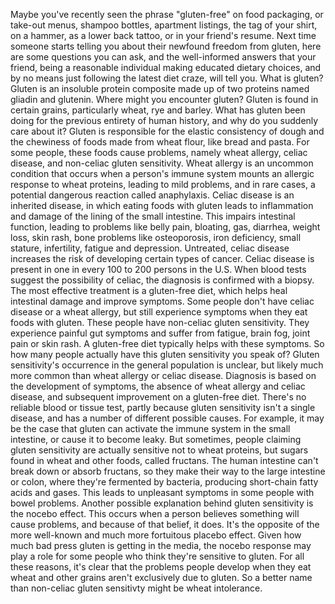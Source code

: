 
Maybe you&#39;ve recently seen the phrase
&quot;gluten-free&quot; on food packaging,
or take-out menus, shampoo bottles,
apartment listings, the tag of your shirt,
on a hammer, as a lower back tattoo,
or in your friend&#39;s resume.
Next time someone starts telling you
about their newfound freedom from gluten,
here are some questions you can ask,
and the well-informed answers
that your friend,
being a reasonable individual
making educated dietary choices,
and by no means just following 
the latest diet craze, will tell you.
What is gluten?
Gluten is an insoluble protein composite
made up of two proteins 
named gliadin and glutenin.
Where might you encounter gluten?
Gluten is found in certain grains,
particularly wheat, rye and barley.
What has gluten been doing for
the previous entirety of human history,
and why do you suddenly care about it?
Gluten is responsible 
for the elastic consistency of dough
and the chewiness of foods 
made from wheat flour,
like bread and pasta.
For some people, 
these foods cause problems,
namely wheat allergy, celiac disease,
and non-celiac gluten sensitivity.
Wheat allergy is an uncommon condition
that occurs when a person&#39;s immune system
mounts an allergic response 
to wheat proteins,
leading to mild problems,
and in rare cases,
a potential dangerous reaction
called anaphylaxis.
Celiac disease is an inherited disease,
in which eating foods with gluten
leads to inflammation and damage
of the lining of the small intestine.
This impairs intestinal function,
leading to problems like belly pain,
bloating, gas, diarrhea,
weight loss, skin rash, bone problems
like osteoporosis,
iron deficiency, small stature, 
infertility, fatigue and depression.
Untreated, celiac disease 
increases the risk
of developing certain types of cancer.
Celiac disease is present in one 
in every 100 to 200 persons in the U.S.
When blood tests suggest 
the possibility of celiac,
the diagnosis is confirmed with a biopsy.
The most effective treatment
is a gluten-free diet,
which helps heal intestinal damage
and improve symptoms.
Some people don&#39;t have celiac disease
or a wheat allergy,
but still experience symptoms
when they eat foods with gluten.
These people have non-celiac
gluten sensitivity.
They experience painful gut symptoms
and suffer from fatigue, brain fog,
joint pain or skin rash.
A gluten-free diet typically helps
with these symptoms.
So how many people actually
have this gluten sensitivity you speak of?
Gluten sensitivity&#39;s occurrence 
in the general population is unclear,
but likely much more common
than wheat allergy or celiac disease.
Diagnosis is based 
on the development of symptoms,
the absence of wheat allergy
and celiac disease,
and subsequent improvement
on a gluten-free diet.
There&#39;s no reliable blood or tissue test,
partly because gluten sensitivity
isn&#39;t a single disease,
and has a number 
of different possible causes.
For example, it may be the case
that gluten can activate the immune system
in the small intestine,
or cause it to become leaky.
But sometimes, people claiming
gluten sensitivity
are actually sensitive 
not to wheat proteins,
but sugars found in wheat and other foods,
called fructans.
The human intestine can&#39;t break down
or absorb fructans,
so they make their way 
to the large intestine or colon,
where they&#39;re fermented by bacteria,
producing short-chain fatty acids
and gases.
This leads to unpleasant symptoms
in some people with bowel problems.
Another possible explanation behind
gluten sensitivity is the nocebo effect.
This occurs when a person believes
something will cause problems,
and because of that belief, it does.
It&#39;s the opposite of the more well-known
and much more fortuitous placebo effect.
Given how much bad press 
gluten is getting in the media,
the nocebo response may play a role
for some people who think
they&#39;re sensitive to gluten.
For all these reasons,
it&#39;s clear that 
the problems people develop
when they eat wheat and other grains
aren&#39;t exclusively due to gluten.
So a better name than
non-celiac gluten sensitivty
might be wheat intolerance.
